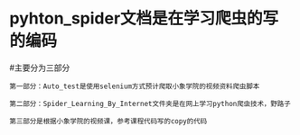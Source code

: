 # pyhton_spider文档是在学习爬虫的写的编码
#主要分为三部分

    第一部分：Auto_test是使用selenium方式预计爬取小象学院的视频资料爬虫脚本

    第二部分：Spider_Learning_By_Internet文件夹是在网上学习python爬虫技术，野路子
    
    第三部分是根据小象学院的视频课，参考课程代码写的copy的代码